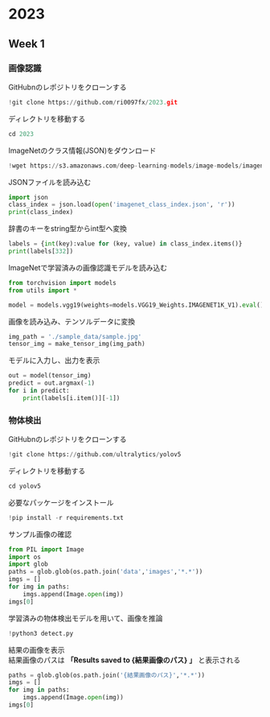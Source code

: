 # 2023
## Week 1
### 画像認識
GitHubnのレポジトリをクローンする
```python
!git clone https://github.com/ri0097fx/2023.git
```
ディレクトリを移動する
```python
cd 2023
```
ImageNetのクラス情報(JSON)をダウンロード
```python
!wget https://s3.amazonaws.com/deep-learning-models/image-models/imagenet_class_index.json
```
JSONファイルを読み込む
```python
import json
class_index = json.load(open('imagenet_class_index.json', 'r'))
print(class_index)
```
辞書のキーをstring型からint型へ変換
```python
labels = {int(key):value for (key, value) in class_index.items()}
print(labels[332])
```
ImageNetで学習済みの画像認識モデルを読み込む
```python
from torchvision import models
from utils import *

model = models.vgg19(weights=models.VGG19_Weights.IMAGENET1K_V1).eval()
```
画像を読み込み、テンソルデータに変換
```python
img_path = './sample_data/sample.jpg'
tensor_img = make_tensor_img(img_path)
```
モデルに入力し、出力を表示
```python
out = model(tensor_img)
predict = out.argmax(-1)
for i in predict:
    print(labels[i.item()][-1])
```

### 物体検出
GitHubnのレポジトリをクローンする
```python
!git clone https://github.com/ultralytics/yolov5
```
ディレクトリを移動する
```python
cd yolov5
```
必要なパッケージをインストール
```python
!pip install -r requirements.txt
```
サンプル画像の確認
```python
from PIL import Image
import os
import glob
paths = glob.glob(os.path.join('data','images','*.*'))
imgs = []
for img in paths:
    imgs.append(Image.open(img))
imgs[0]
```
学習済みの物体検出モデルを用いて、画像を推論
```python
!python3 detect.py
```
結果の画像を表示  
結果画像のパスは **「Results saved to {結果画像のパス} 」** と表示される
```python
paths = glob.glob(os.path.join('{結果画像のパス}','*.*'))
imgs = []
for img in paths:
    imgs.append(Image.open(img))
imgs[0]
```
